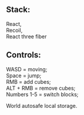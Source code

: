 ## Stack:
React,
<br />
Recoil,
<br />
React three fiber

## Controls:
WASD = moving;
<br />
Space = jump;
<br />
RMB = add cubes;
<br />
ALT + RMB = remove cubes;
<br />
Numbers 1-5 = switch blocks;

World autosafe local storage.
